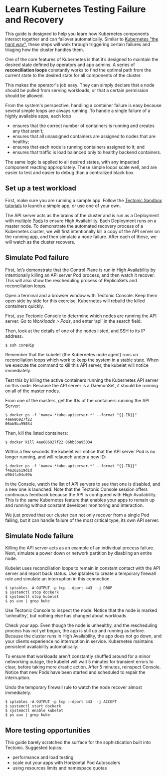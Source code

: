 # Learn Kubernetes Testing Failure and Recovery

This guide is designed to help you learn how Kubernetes components interact together and can failover automatically. Similar to [Kubernetes "the hard way"][hardway], these steps will walk through triggering certain failures and triaging how the cluster handles them.

One of the core features of Kubernetes is that it’s designed to maintain the desired state defined by operators and app admins. A series of **reconciliation loops** constantly works to find the optimal path from the current state to the desired state for all components of the cluster.

This makes the operator's job easy. They can simply declare that a node should be pulled from serving workloads, or that a certain permission should be allowed.

From the system's perspective, handling a container failure is easy because several simple loops are always running. To handle a single failure of a highly available apps, each loop
* ensures that the correct number of containers is running and creates any that aren't;
* ensures that all unassigned containers are assigned to nodes that are healthy;
* ensures that each node is running containers assigned to it; and
* ensures that traffic is load balanced only to healthy backend containers.

The same logic is applied to all desired states, with any impacted component reacting appropriately. These simple loops scale well, and are easier to test and easier to debug than a centralized black box.

## Set up a test workload

First, make sure you are running a sample app. Follow the [Tectonic Sandbox tutorials][first-app] to launch a simple app, or use one of your own.

The API server acts as the brains of the cluster and is run as a Deployment with multiple [Pods][pods] to ensure High Availability. Each Deployment runs on a master node. To demonstrate the automated recovery process of a Kubernetes cluster, we will first intentionally kill a copy of the API server on the running app, and then simulate a node failure. After each of these, we will watch as the cluster recovers.

## Simulate Pod failure

First, let’s demonstrate that the Control Plane is run in High Availability by intentionally killing an API server Pod process, and then watch it recover. This will also show the rescheduling process of ReplicaSets and reconciliation loops.

Open a terminal and a browser window with Tectonic Console. Keep them open side by side for this exercise. Kubernetes will rebuild the killed containers quickly.

First, use Tectonic Console to determine which nodes are running the API server.
Go to *Workloads > Pods*, and enter ‘api’ in the search field.

Then, look at the details of one of the nodes listed, and SSH to its IP address.

```
$ ssh core@ip
```

Remember that the kubelet (the Kubernetes node agent) runs on reconciliation loops which work to keep the system in a stable state. When we execute the command to kill this API server, the kubelet will notice immediately.

Test this by killing the active containers running the Kubernetes API server on this node. Because the API server is a DaemonSet, it should be running on all of the master nodes.

From one of the masters, get the IDs of the containers running the API Server:

```
$ docker ps -f 'name=.*kube-apiserver.*' --format "{{.ID}}"
4ae686927f22
06bb5ba95034
```
Then, kill the listed containers:

```
$ docker kill 4ae686927f22 06bb5ba95034
```

Within a few seconds the kubelet will notice that the API server Pod is no longer running, and will relaunch under a new ID:

```
$ docker ps -f 'name=.*kube-apiserver.*' --format "{{.ID}}"
f4a262619d1d
d964fa94c69b
```

In the Console, watch the list of API servers to see that one is disabled, and a new one is launched. Note that the Tectonic Console session offers continuous feedback because the API is configured with High Availability. This is the same Kubernetes feature that enables your apps to remain up and running without constant developer monitoring and interaction.

We just proved that our cluster can not only recover from a single Pod failing, but it can handle failure of the most critical type, its own API server.

## Simulate Node failure

Killing the API server acts as an example of an individual process failure. Next, simulate a power down or network partition by disabling an entire node.

Kubelet uses reconciliation loops to remain in constant contact with the API server and report back status. Use iptables to create a temporary firewall rule and simulate an interruption in this connection.

```
$ iptables -A OUTPUT -p tcp --dport 443  -j DROP
$ systemctl stop dockerk
$ systemctl stop kubelet
$ ps aux | grep kube
```

Use Tectonic Console to inspect the node. Notice that the node is marked ‘unhealthy’, but nothing else has changed about workloads.

Check your app. Even though the node is unhealthy, and the rescheduling process has not yet begun, the app is still up and running as before. Because the cluster runs in High Availability, the app does not go down, and your clients experience no interruption in service. Kubernetes maintains persistent availability automatically.

To ensure that workloads aren't constantly shuffled around for a minor networking outage, the kubelet will wait 5 minutes for transient errors to clear, before taking more drastic action. After 5 minutes, reinspect Console. Notice that new Pods have been started and scheduled to repair the interruption.

Undo the temporary firewall rule to watch the node recover almost immediately.

```
$ iptables -A OUTPUT -p tcp --dport 443  -j ACCEPT
$ systemctl start dockerk
$ systemctl enable kubelet
$ ps aux | grep kube
```

## More testing opportunities

This guide barely scratched the surface for the sophistication built into Tectonic. Suggested topics:
* performance and load testing
* scale out your apps with Horizontal Pod Autoscalers
* using resources limits and namespace quotas


[first-app]: https://coreos.com/tectonic/docs/latest/tutorials/sandbox/first-app.html
[hardway]: https://github.com/kelseyhightower/kubernetes-the-hard-way
[pods]: https://coreos.com/kubernetes/docs/latest/pods.html
